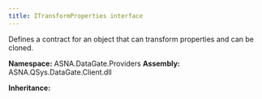```yaml
---
title: ITransformProperties interface
---
```


Defines a contract for an object that can transform properties and can be cloned.

**Namespace:** ASNA.DataGate.Providers
**Assembly:** ASNA.QSys.DataGate.Client.dll

**Inheritance:** 
<br>
<br>
